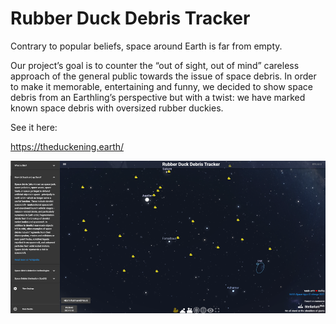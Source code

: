 Rubber Duck Debris Tracker
=====================

Contrary to popular beliefs, space around Earth is far from empty.

Our project’s goal is to counter the “out of sight, out of mind” careless approach of the general public towards the issue of space debris. In order to make it memorable, entertaining and funny, we decided to show space debris from an Earthling’s perspective but with a twist: we have marked known space debris with oversized rubber duckies. 

See it here:

https://theduckening.earth/


![The Duckening](./images/duckening-screenshot.png)
